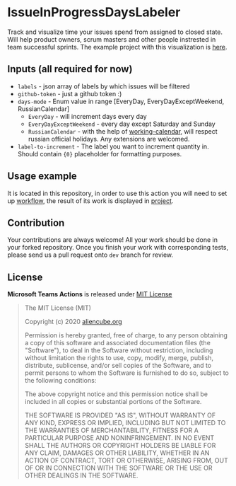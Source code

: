 # IssueInProgressDaysLabeler #

Track and visualize time your issues spend from assigned to closed state. 
Will help product owners, scrum masters and other people instrested in team successful sprints.
The example project with this visualization is [here](https://github.com/ChipoDeil/IssueInProgressDaysLabeler/projects/1).

## Inputs (all required for now)

* `labels` - json array of labels by which issues will be filtered
* `github-token` - just a github token :)
* `days-mode` - Enum value in range [EveryDay, EveryDayExceptWeekend, RussianCalendar]
  * `EveryDay` - will increment days every day
  * `EveryDayExceptWeekend` - every day except Saturday and Sunday
  * `RussianCalendar` - with the help of [working-calendar](https://github.com/mindbox-moscow/working-calendar), will respect russian official holidays. Any extensions are welcomed.
* `label-to-increment` - The label you want to increment quantity in. Should contain `{0}` placeholder for formatting purposes. 

## Usage example

It is located in this repository, in order to use this action you will need to set up [workflow](https://github.com/ChipoDeil/IssueInProgressDaysLabeler/blob/master/.github/workflows/issue-days-labeler.yml), the result of its work is displayed in [project](https://github.com/ChipoDeil/IssueInProgressDaysLabeler/projects/1).

## Contribution

Your contributions are always welcome! All your work should be done in your forked repository. Once you finish your work with corresponding tests, please send us a pull request onto `dev` branch for review.

## License

**Microsoft Teams Actions** is released under [MIT License](http://opensource.org/licenses/MIT)

> The MIT License (MIT)
>
> Copyright (c) 2020 [aliencube.org](https://aliencube.org)
> 
> Permission is hereby granted, free of charge, to any person obtaining a copy of this software and associated documentation files (the "Software"), to deal in the Software without restriction, including without limitation the rights to use, copy, modify, merge, publish, distribute, sublicense, and/or sell copies of the Software, and to permit persons to whom the Software is furnished to do so, subject to the following conditions:
> 
> The above copyright notice and this permission notice shall be included in all copies or substantial portions of the Software.
> 
> THE SOFTWARE IS PROVIDED "AS IS", WITHOUT WARRANTY OF ANY KIND, EXPRESS OR IMPLIED, INCLUDING BUT NOT LIMITED TO THE WARRANTIES OF MERCHANTABILITY, FITNESS FOR A PARTICULAR PURPOSE AND NONINFRINGEMENT. IN NO EVENT SHALL THE AUTHORS OR COPYRIGHT HOLDERS BE LIABLE FOR ANY CLAIM, DAMAGES OR OTHER LIABILITY, WHETHER IN AN ACTION OF CONTRACT, TORT OR OTHERWISE, ARISING FROM, OUT OF OR IN CONNECTION WITH THE SOFTWARE OR THE USE OR OTHER DEALINGS IN THE SOFTWARE.
